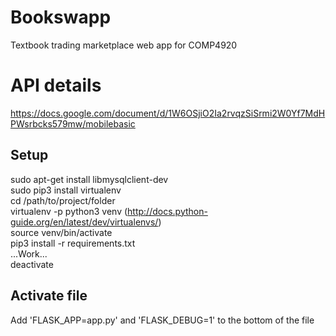 # Bookswapp
Textbook trading marketplace web app for COMP4920

# API details
https://docs.google.com/document/d/1W6OSjiO2Ia2rvqzSiSrmi2W0Yf7MdHPWsrbcks579mw/mobilebasic

## Setup
sudo apt-get install libmysqlclient-dev  
sudo pip3 install virtualenv  
cd /path/to/project/folder  
virtualenv -p python3 venv (http://docs.python-guide.org/en/latest/dev/virtualenvs/)  
source venv/bin/activate  
pip3 install -r requirements.txt  
...Work...  
deactivate

## Activate file
Add 'FLASK_APP=app.py' and 'FLASK_DEBUG=1' to the bottom of the file